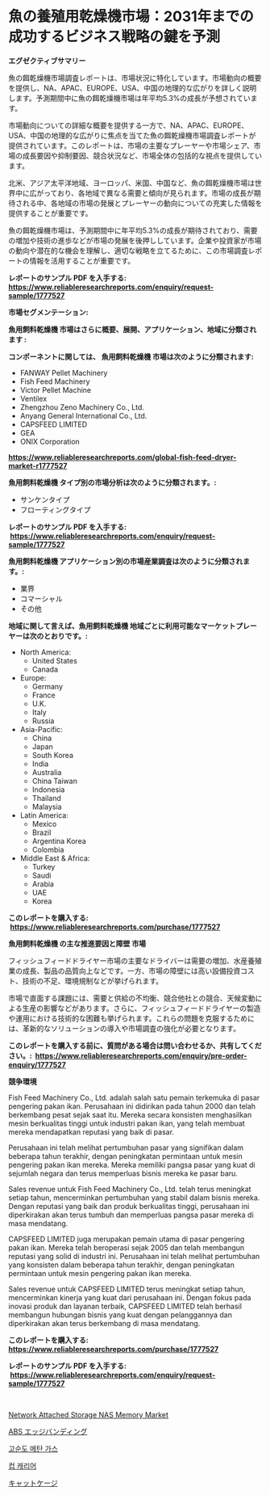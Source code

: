 <p><h1>魚の養殖用乾燥機市場：2031年までの成功するビジネス戦略の鍵を予測</h1></p><p><strong>エグゼクティブサマリー</strong></p>
<p><p>魚の餌乾燥機市場調査レポートは、市場状況に特化しています。市場動向の概要を提供し、NA、APAC、EUROPE、USA、中国の地理的な広がりを詳しく説明します。予測期間中に魚の餌乾燥機市場は年平均5.3%の成長が予想されています。</p><p>市場動向についての詳細な概要を提供する一方で、NA、APAC、EUROPE、USA、中国の地理的な広がりに焦点を当てた魚の餌乾燥機市場調査レポートが提供されています。このレポートは、市場の主要なプレーヤーや市場シェア、市場の成長要因や抑制要因、競合状況など、市場全体の包括的な視点を提供しています。</p><p>北米、アジア太平洋地域、ヨーロッパ、米国、中国など、魚の餌乾燥機市場は世界中に広がっており、各地域で異なる需要と傾向が見られます。市場の成長が期待される中、各地域の市場の発展とプレーヤーの動向についての充実した情報を提供することが重要です。</p><p>魚の餌乾燥機市場は、予測期間中に年平均5.3%の成長が期待されており、需要の増加や技術の進歩などが市場の発展を後押ししています。企業や投資家が市場の動向や潜在的な機会を理解し、適切な戦略を立てるために、この市場調査レポートの情報を活用することが重要です。</p></p>
<p><strong>レポートのサンプル PDF を入手する: <a href="https://www.reliableresearchreports.com/enquiry/request-sample/1777527">https://www.reliableresearchreports.com/enquiry/request-sample/1777527</a></strong></p>
<p><strong>市場セグメンテーション:</strong></p>
<p><strong> 魚用飼料乾燥機 市場はさらに概要、展開、アプリケーション、地域に分類されます :</strong></p>
<p><strong>コンポーネントに関しては、 魚用飼料乾燥機 市場は次のように分類されます: &nbsp;</strong></p>
<p><ul><li>FANWAY Pellet Machinery</li><li>Fish Feed Machinery</li><li>Victor Pellet Machine</li><li>Ventilex</li><li>Zhengzhou Zeno Machinery Co., Ltd.</li><li>Anyang General International Co., Ltd.</li><li>CAPSFEED LIMITED</li><li>GEA</li><li>ONIX Corporation</li></ul></p>
<p><strong><a href="https://www.reliableresearchreports.com/global-fish-feed-dryer-market-r1777527">https://www.reliableresearchreports.com/global-fish-feed-dryer-market-r1777527</a></strong></p>
<p><strong> 魚用飼料乾燥機 タイプ別の市場分析は次のように分類されます。:</strong></p>
<p><ul><li>サンケンタイプ</li><li>フローティングタイプ</li></ul></p>
<p><strong>レポートのサンプル PDF を入手する: &nbsp;<a href="https://www.reliableresearchreports.com/enquiry/request-sample/1777527">https://www.reliableresearchreports.com/enquiry/request-sample/1777527</a></strong></p>
<p><strong> 魚用飼料乾燥機 アプリケーション別の市場産業調査は次のように分類されます。:</strong></p>
<p><ul><li>業界</li><li>コマーシャル</li><li>その他</li></ul></p>
<p><strong>地域に関して言えば、魚用飼料乾燥機 地域ごとに利用可能なマーケットプレーヤーは次のとおりです。:</strong></p>
<p><ul>
    <li>
        North America:
        <ul>
            <li>United States</li>
            <li>Canada</li>
        </ul>
    </li>
    <li>
        Europe:
        <ul>
            <li>Germany</li>
            <li>France</li>
            <li>U.K.</li>
            <li>Italy</li>
            <li>Russia</li>
        </ul>
    </li>
    <li>
        Asia-Pacific:
        <ul>
            <li>China</li>
            <li>Japan</li>
            <li>South Korea</li>
            <li>India</li>
            <li>Australia</li>
            <li>China Taiwan</li>
            <li>Indonesia</li>
            <li>Thailand</li>
            <li>Malaysia</li>
        </ul>
    </li>
    <li>
        Latin America:
        <ul>
            <li>Mexico</li>
            <li>Brazil</li>
            <li>Argentina Korea</li>
            <li>Colombia</li>
        </ul>
    </li>
    <li>
        Middle East & Africa:
        <ul>
            <li>Turkey</li>
            <li>Saudi</li>
            <li>Arabia</li>
            <li>UAE</li>
            <li>Korea</li>
        </ul>
    </li>
    </ul></p>
<p><strong>このレポートを購入する: &nbsp;<a href="https://www.reliableresearchreports.com/purchase/1777527">https://www.reliableresearchreports.com/purchase/1777527</a></strong></p>
<p><strong>魚用飼料乾燥機 の主な推進要因と障壁 市場</strong></p>
<p><p>フィッシュフィードドライヤー市場の主要なドライバーは需要の増加、水産養殖業の成長、製品の品質向上などです。一方、市場の障壁には高い設備投資コスト、技術の不足、環境規制などが挙げられます。</p><p>市場で直面する課題には、需要と供給の不均衡、競合他社との競合、天候変動による生産の影響などがあります。さらに、フィッシュフィードドライヤーの製造や運用における技術的な困難も挙げられます。これらの問題を克服するためには、革新的なソリューションの導入や市場調査の強化が必要となります。</p></p>
<p><strong>このレポートを購入する前に、質問がある場合は問い合わせるか、共有してください。:&nbsp; <a href="https://www.reliableresearchreports.com/enquiry/pre-order-enquiry/1777527">https://www.reliableresearchreports.com/enquiry/pre-order-enquiry/1777527</a></strong></p>
<p><strong>競争環境</strong></p>
<p><p>Fish Feed Machinery Co., Ltd. adalah salah satu pemain terkemuka di pasar pengering pakan ikan. Perusahaan ini didirikan pada tahun 2000 dan telah berkembang pesat sejak saat itu. Mereka secara konsisten menghasilkan mesin berkualitas tinggi untuk industri pakan ikan, yang telah membuat mereka mendapatkan reputasi yang baik di pasar.</p><p>Perusahaan ini telah melihat pertumbuhan pasar yang signifikan dalam beberapa tahun terakhir, dengan peningkatan permintaan untuk mesin pengering pakan ikan mereka. Mereka memiliki pangsa pasar yang kuat di sejumlah negara dan terus memperluas bisnis mereka ke pasar baru.</p><p>Sales revenue untuk Fish Feed Machinery Co., Ltd. telah terus meningkat setiap tahun, mencerminkan pertumbuhan yang stabil dalam bisnis mereka. Dengan reputasi yang baik dan produk berkualitas tinggi, perusahaan ini diperkirakan akan terus tumbuh dan memperluas pangsa pasar mereka di masa mendatang.</p><p>CAPSFEED LIMITED juga merupakan pemain utama di pasar pengering pakan ikan. Mereka telah beroperasi sejak 2005 dan telah membangun reputasi yang solid di industri ini. Perusahaan ini telah melihat pertumbuhan yang konsisten dalam beberapa tahun terakhir, dengan peningkatan permintaan untuk mesin pengering pakan ikan mereka.</p><p>Sales revenue untuk CAPSFEED LIMITED terus meningkat setiap tahun, mencerminkan kinerja yang kuat dari perusahaan ini. Dengan fokus pada inovasi produk dan layanan terbaik, CAPSFEED LIMITED telah berhasil membangun hubungan bisnis yang kuat dengan pelanggannya dan diperkirakan akan terus berkembang di masa mendatang.</p></p>
<p><strong>このレポートを購入する: &nbsp; <a href="https://www.reliableresearchreports.com/purchase/1777527">https://www.reliableresearchreports.com/purchase/1777527</a></strong></p>
<p><strong>レポートのサンプル PDF を入手する: &nbsp;<a href="https://www.reliableresearchreports.com/enquiry/request-sample/1777527">https://www.reliableresearchreports.com/enquiry/request-sample/1777527</a></strong><strong></strong></p>
<p>&nbsp;</p>
<p><p><a href="https://medium.com/@madw10245644/analyzing-network-attached-storage-nas-memory-market-global-industry-perspective-and-forecast-e93562e92116">Network Attached Storage NAS Memory Market</a></p><p><a href="https://medium.com/@austinjames1907/abs%E3%82%A8%E3%83%83%E3%82%B8%E3%83%90%E3%83%B3%E3%83%87%E3%82%A3%E3%83%B3%E3%82%B0%E5%B8%82%E5%A0%B4%E3%81%AF-2031%E5%B9%B4%E3%81%BE%E3%81%A7%E3%81%AE%E5%B8%82%E5%A0%B4%E3%82%B7%E3%82%A7%E3%82%A2-%E3%82%B5%E3%82%A4%E3%82%BA-%E3%81%8A%E3%82%88%E3%81%B3%E4%BA%88%E6%B8%AC%E3%81%95%E3%82%8C%E3%82%8B%E4%BA%88%E6%B8%AC%E3%81%AB%E7%84%A6%E7%82%B9%E3%82%92%E5%BD%93%E3%81%A6%E3%81%A6%E3%81%84%E3%81%BE%E3%81%99-b9c3f3a8764e">ABS エッジバンディング</a></p><p><a href="https://medium.com/@obiemante1922/%EA%B3%A0%EC%88%9C%EB%8F%84-%EB%A9%94%ED%83%84-%EA%B0%80%EC%8A%A4-%EC%8B%9C%EC%9E%A5-%EA%B7%9C%EB%AA%A8-%EB%B0%8F-%EC%8B%9C%EC%9E%A5-%EB%8F%99%ED%96%A5-%EC%99%84%EC%A0%84%ED%95%9C-%EC%82%B0%EC%97%85-%EA%B0%9C%EC%9A%94-2024%EB%85%84%EB%B6%80%ED%84%B0-2031%EB%85%84%EA%B9%8C%EC%A7%80-794a2ed1d34a">고순도 메탄 가스</a></p><p><a href="https://medium.com/@joanacasper2001/%EC%BB%B5-%EC%BA%90%EB%A6%AC%EC%96%B4-%EC%8B%9C%EC%9E%A5-2031%EB%85%84%EA%B9%8C%EC%A7%80%EC%9D%98-%ED%8A%B8%EB%A0%8C%EB%93%9C-%EC%98%88%EC%B8%A1-%EB%B0%8F-%EA%B2%BD%EC%9F%81-%EB%B6%84%EC%84%9D-7d331e29bf1e">컵 캐리어</a></p><p><a href="https://medium.com/@jaylonlesch1993/%E7%8C%AB%E7%94%A8%E3%81%AE%E3%82%B1%E3%83%BC%E3%82%B8%E5%B8%82%E5%A0%B4-%E3%82%B7%E3%82%A7%E3%82%A2-%E5%B8%82%E5%A0%B4%E5%8B%95%E5%90%91-%E3%81%8A%E3%82%88%E3%81%B3%E5%B0%86%E6%9D%A5%E3%81%AE%E6%88%90%E9%95%B7%E3%82%92%E6%8E%A2%E3%82%8B-7966762205bd">キャットケージ</a></p></p>